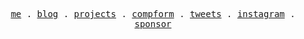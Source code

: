 <p align="center">
  <samp>
    <a href="">me</a> .
    <a href="">blog</a> .
    <a href="">projects</a> .
    <a href="">compform</a> .
    <a href="">tweets</a> .
    <a href="">instagram</a> .
    <a href="">sponsor</a>
  </samp>
</p>
